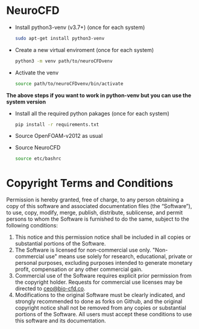 # NeuroCFD

- Install python3-venv (v3.7+) (once for each system)
    ```bash
    sudo apt-get install python3-venv

- Create a new virtual enviroment  (once for each system)
    ```bash
    python3 -m venv path/to/neuroCFDvenv

- Activate the venv
    ```bash
    source path/to/neuroCFDvenv/bin/activate

**The above steps if you want to work in python-venv but you can use the system version**

- Install all the required python pakages (once for each system)
    ```bash
    pip install -r requirements.txt

- Source OpenFOAM-v2012 as usual

- Source NeuroCFD
    ```bash
    source etc/bashrc

# Copyright Terms and Conditions

Permission is hereby granted, free of charge, to any person obtaining a copy of this software and associated documentation files (the “Software”), to use, copy, modify, merge, publish, distribute, sublicense, and permit persons to whom the Software is furnished to do the same, subject to the following conditions:
1.	This notice and this permission notice shall be included in all copies or substantial portions of the Software.
2.	The Software is licensed for non-commercial use only. "Non-commercial use" means use solely for research, educational, private or personal purposes, excluding purposes intended to generate monetary profit, compensation or any other commercial gain.
3.	Commercial use of the Software requires explicit prior permission from the copyright holder. Requests for commercial use licenses may be directed to ceo@bio-cfd.co.
4.	Modifications to the original Software must be clearly indicated, and strongly recommended to done as forks on Github, and the original copyright notice shall not be removed from any copies or substantial portions of the Software.
All users must accept these conditions to use this software and its documentation.

